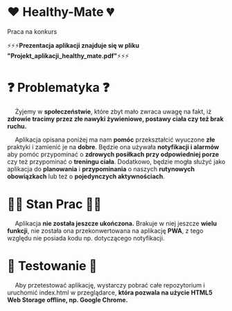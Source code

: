 # :heart: Healthy-Mate :broken_heart:
Praca na konkurs

:zap::zap::zap:<b>Prezentacja aplikacji znajduje się w pliku "Projekt_aplikacji_healthy_mate.pdf"</b>:zap::zap::zap:

# :question: Problematyka :question:
&emsp; Żyjemy w <b>społeczeństwie</b>, które zbyt mało zwraca uwagę na fakt, iż <b>zdrowie tracimy przez złe nawyki żywieniowe, postawy ciała czy też brak ruchu.</b>

&emsp; Aplikacja opisana poniżej ma nam <b>pomóc</b> przekształcić wyuczone <b>złe</b> praktyki i zamienić je na <b>dobre</b>. Będzie ona używała <b>notyfikacji i alarmów</b> aby pomóc przypominać o <b>zdrowych posiłkach przy odpowiedniej porze</b> czy też przypominać o <b>treningu ciała</b>. Dodatkowo, będzie mogła służyć jako aplikacja do <b>planowania</b> i <b>przypominania</b> o naszych <b>rutynowych obowiązkach</b> lub też o <b>pojedynczych aktywnościach</b>.

# :beer::hear_no_evil: Stan Prac :turtle::beer:
&emsp; Aplikacja <b>nie została jeszcze ukończona.</b> Brakuje w niej jeszcze <b>wielu funkcji</b>, nie została ona przekonwertowana na aplikację <b>PWA</b>, z tego względu nie posiada kodu np. dotyczącego notyfikacji.

# :tropical_fish: Testowanie :leopard:
&emsp; Aby przetestować aplikację, wystarczy pobrać całe repozytorium i uruchomić index.html w przeglądarce, <b>która pozwala na użycie HTML5 Web Storage offline, np. Google Chrome.</b>
